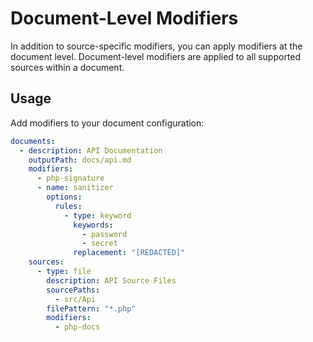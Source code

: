 # Document-Level Modifiers

In addition to source-specific modifiers, you can apply modifiers at the document level. Document-level modifiers
are applied to all supported sources within a document.

## Usage

Add modifiers to your document configuration:

```yaml
documents:
  - description: API Documentation
    outputPath: docs/api.md
    modifiers:
      - php-signature
      - name: sanitizer
        options:
          rules:
            - type: keyword
              keywords:
                - password
                - secret
              replacement: "[REDACTED]"
    sources:
      - type: file
        description: API Source Files
        sourcePaths:
          - src/Api
        filePattern: "*.php"
        modifiers:
          - php-docs
```